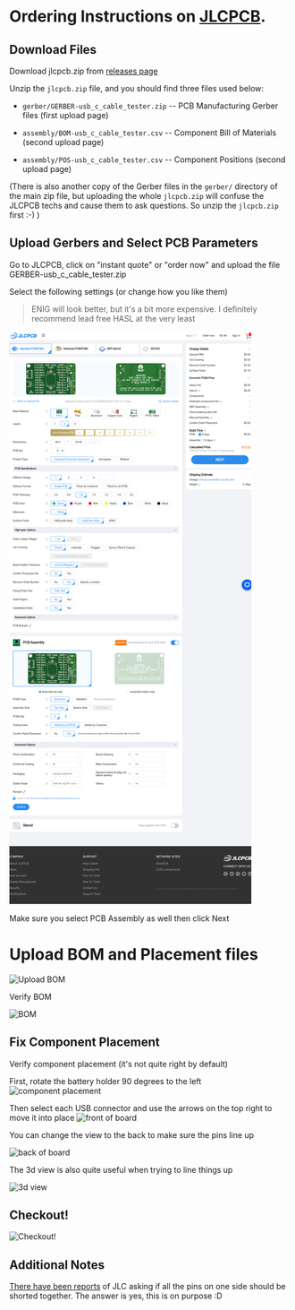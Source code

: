 # Ordering Instructions on [JLCPCB](https://jlcpcb.com/).

## Download Files
Download jlcpcb.zip from [releases page](https://github.com/alvarop/usb_c_cable_tester/releases)

Unzip the `jlcpcb.zip` file, and you should find three files used below:

* `gerber/GERBER-usb_c_cable_tester.zip` -- PCB Manufacturing Gerber files (first upload page)

* `assembly/BOM-usb_c_cable_tester.csv` -- Component Bill of Materials (second upload page)

* `assembly/POS-usb_c_cable_tester.csv` -- Component Positions (second upload page)

(There is also another copy of the Gerber files in the `gerber/`
directory of the main zip file, but uploading the whole `jlcpcb.zip`
will confuse the JLCPCB techs and cause them to ask questions.  So unzip
the `jlcpcb.zip` first :-) )

## Upload Gerbers and Select PCB Parameters
Go to JLCPCB, click on "instant quote" or "order now" and upload the file GERBER-usb_c_cable_tester.zip

Select the following settings (or change how you like them)
> ENIG will look better, but it's a bit more expensive. I definitely recommend lead free HASL at the very least

![Selection page](img/1.png)

Make sure you select PCB Assembly as well then click Next

# Upload BOM and Placement files

![Upload BOM](img/2.png)

Verify BOM

![BOM](img/3.png)

## Fix Component Placement
Verify component placement (it's not quite right by default)

First, rotate the battery holder 90 degrees to the left
![component placement](img/4.png)
 
Then select each USB connector and use the arrows on the top right to move it into place
![front of board](img/5.png)

You can change the view to the back to make sure the pins line up

![back of board](img/6.png)

The 3d view is also quite useful when trying to line things up

![3d view](img/7.png)

## Checkout!

![Checkout!](img/8.png)

## Additional Notes
[There have been reports](https://github.com/alvarop/usb_c_cable_tester/issues/15) of JLC asking if all the pins on one side should be shorted together. The answer is yes, this is on purpose :D
